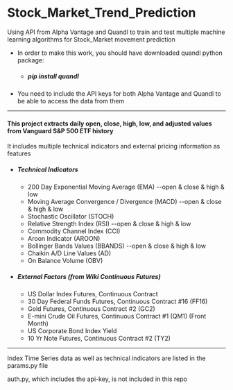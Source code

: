 # Stock_Market_Trend_Prediction
Using API from Alpha Vantage and Quandl to train and test multiple machine learning algorithms for Stock_Market movement prediction

* In order to make this work, you should have downloaded quandl python package:
    * ##### pip install quandl

* You need to include the API keys for both Alpha Vantage and Quandl to be able to access the data from them

***
#### This project extracts daily open, close, high, low, and adjusted values from Vanguard S&P 500 ETF history

It includes multiple technical indicators and external pricing information as features
* ##### Technical Indicators
    
    * 200 Day Exponential Moving Average (EMA) --open & close & high & low
    * Moving Average Convergence / Divergence (MACD) --open & close & high & low
    * Stochastic Oscillator (STOCH)
    * Relative Strength Index (RSI) --open & close & high & low
    * Commodity Channel Index (CCI)
    * Aroon Indicator (AROON)
    * Bollinger Bands Values (BBANDS) --open & close & high & low
    * Chaikin A/D Line Values (AD)
    * On Balance Volume (OBV)
    

* ##### External Factors (from Wiki Continuous Futures)
    * US Dollar Index Futures, Continuous Contract 
    * 30 Day Federal Funds Futures, Continuous Contract #16 (FF16) 
    * Gold Futures, Continuous Contract #2 (GC2)
    * E-mini Crude Oil Futures, Continuous Contract #1 (QM1) (Front Month)
    * US Corporate Bond Index Yield
    * 10 Yr Note Futures, Continuous Contract #2 (TY2)


***
Index Time Series data as well as technical indicators are listed in the params.py file

auth.py, which includes the api-key, is not included in this repo